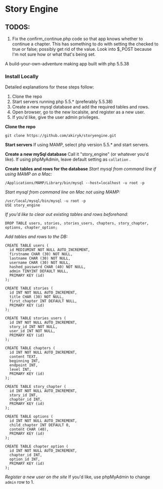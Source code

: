 # Story Engine

## TODOS:
1. Fix the confirm_continue.php code so that app knows whether to continue a chapter. This has something to do with setting the checked to true or false; possibly get rid of the value. Look into $_POST because I'm not sure how or what that's being set.

A build-your-own-adventure making app built with php 5.5.38

### Install Locally
Detailed explanations for these steps follow:
1. Clone the repo
2. Start servers running php 5.5.* (preferably 5.5.38)
3. Create a new mysql database and add the required tables and rows.
4. Open browser, go to the new localsite, and register as a new user.
5. If you'd like, give the user admin privileges.

**Clone the repo**
```
git clone https://github.com/akiryk/storyengine.git
```

**Start servers**
If using MAMP, select php version 5.5.* and start servers.

**Create a new mySql database**
Call it "story_engine" (or whatever you'd like). If using phpMyAdmin, leave default setting as `collation` .

**Create tables and rows for the database**
*Start mysql from command line if using MAMP on a Mac:*
```
/Applications/MAMP/Library/bin/mysql --host=localhost -u root -p
```
*Start mysql from command line on Mac not using MAMP:*
```
/usr/local/mysql/bin/mysql -u root -p
USE story_engine
```
*If you'd like to clear out existing tables and rows beforehand:*
```
DROP TABLE users, stories, stories_users, chapters, story_chapter, options, chapter_option;
```
*Add tables and rows to the DB:*
```
CREATE TABLE users (
  id MEDIUMINT NOT NULL AUTO_INCREMENT,
  firstname CHAR (30) NOT NULL,
  lastname CHAR (30) NOT NULL,
  username CHAR (30) NOT NULL,
  hashed_password CHAR (40) NOT NULL,
  admin TINYINT DEFAULT NULL,
  PRIMARY KEY (id)
);

CREATE TABLE stories (
  id INT NOT NULL AUTO_INCREMENT,
  title CHAR (30) NOT NULL,
  first_chapter INT DEFAULT NULL,
  PRIMARY KEY (id)
);

CREATE TABLE stories_users (
  id INT NOT NULL AUTO_INCREMENT,
  story_id INT NOT NULL,
  user_id INT NOT NULL,
  PRIMARY KEY (id)
);

CREATE TABLE chapters (
  id INT NOT NULL AUTO_INCREMENT,
  content TEXT,
  beginning INT,
  endpoint INT,
  level INT,
  PRIMARY KEY (id)
);

CREATE TABLE story_chapter (
  id INT NOT NULL AUTO_INCREMENT,
  story_id INT,
  chapter_id INT,
  PRIMARY KEY (id)
);

CREATE TABLE options (
  id INT NOT NULL AUTO_INCREMENT,
  child_chapter INT DEFAULT 0,
  content CHAR (40),
  PRIMARY KEY (id)
);

CREATE TABLE chapter_option (
  id INT NOT NULL AUTO_INCREMENT,
  chapter_id INT,
  option_id INT,
  PRIMARY KEY (id)
);
```
*Register a new user on the site*
If you'd like, use phpMyAdmin to change `admin` row to 1.